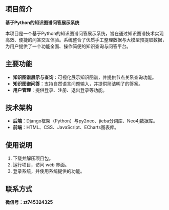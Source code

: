 ## 项目简介

**基于Python的知识图谱问答展示系统**

本项目是一个基于Python的知识图谱问答展示系统，旨在通过知识图谱技术实现高效、便捷的问答交互体验。系统整合了优质手工整理数据与大模型预提取数据，为用户提供了一个功能全面、操作简便的知识查询与问答平台。


## 主要功能

- **知识图谱展示与查询**：可视化展示知识图谱，并提供节点关系查询功能。
- **知识图谱问答**：支持自然语言问题输入，并提供简洁明了的答案。
- **用户管理**：提供登录、注册、退出登录等功能。


## 技术架构

- **后端**：Django框架（Python）与py2neo、jieba分词库、Neo4j数据库。
- **前端**：HTML、CSS、JavaScript、ECharts图表库。


## 使用说明

1. 下载并解压项目包。
2. 运行项目，访问 web 界面。
3. 登录系统，并使用系统提供的功能。


## 联系方式

**微信号：zt745324325**